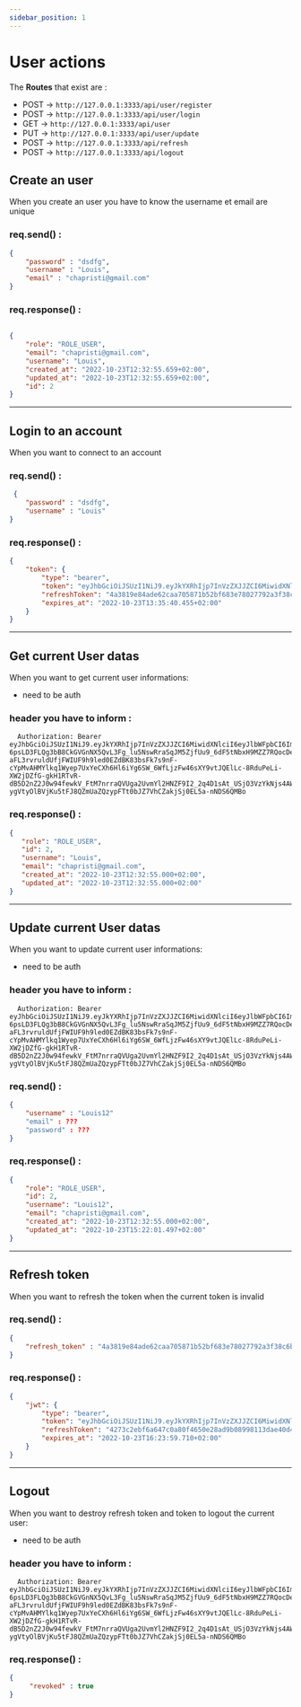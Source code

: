 ```yaml
---
sidebar_position: 1
---
```


# User actions

The **Routes** that exist are : 

- POST → `http://127.0.0.1:3333/api/user/register`
- POST → `http://127.0.0.1:3333/api/user/login`
- GET  → `http://127.0.0.1:3333/api/user`
- PUT  → `http://127.0.0.1:3333/api/user/update`
- POST  → `http://127.0.0.1:3333/api/refresh`
- POST  → `http://127.0.0.1:3333/api/logout`
## Create an user

When you create an user you have to know the username et email are unique 
### req.send() : 
```json title="an exemple of request"
{ 
    "password" : "dsdfg", 
	"username" : "Louis", 
	"email" : "chapristi@gmail.com"
} 
```
### req.response() :

```json title="an exemple of what the server return"

{ 
	"role": "ROLE_USER", 
	"email": "chapristi@gmail.com", 
	"username": "Louis", 
	"created_at": "2022-10-23T12:32:55.659+02:00", 
	"updated_at": "2022-10-23T12:32:55.659+02:00", 
	"id": 2 
} 

```
---

## Login to an account

When you want to connect to an account
### req.send() :
```json title="an exemple of request"
 { 
	"password" : "dsdfg", 
	"username" : "Louis" 
} 
```
### req.response() :

```json title="an exemple of what the server return"
{ 
    "token": { 
		"type": "bearer", 
		"token": "eyJhbGciOiJSUzI1NiJ9.eyJkYXRhIjp7InVzZXJJZCI6MiwidXNlciI6eyJlbWFpbCI6ImNoYXByaXN0aUBnbWFpbC5jb20ifX0sImlhdCI6MTY2NjUyMTM0MCwiZXhwIjoxNjY2NTI0OTQwfQ.mG_goMcHAH3sCqzYiTKdocmbk_JZE8yEzJngrzcqTFRHDIXY9gGvJgrilFtZWjzFa6HW3R0jzjSaD3P1YJ2v0HqhfaH0F1PQnT9ymfauVPt6ahzRiF-6psLD3FLQg3bB8CkGVGnNX5QvL3Fg_lu5NswRraSqJM5ZjfUu9_6dF5tNbxH9MZZ7RQocDePpRl0XhesGXxxOHPYf8K3Tt5lPEkevJ9nytTpmHX0pYcto9Z3pA_sUr9rCH6PBx05f5L91LffRK1MXNNDGzOiFiaPUaWSXk_uPhniwtvoD6dtlvBjHSZqP_0CyyahmKac1KAIfB_L6mAUsCXKeA2IRnA5QPl4znGQI5BvZseDXfVjTWojNJP3dfLs-aFL3rvruldUfjFWIUF9h9led0EZdBK83bsFk7s9nF-cYpMvAHMYlkq1Wyep7UxYeCXh6Hl6iYg6SW_6WfLjzFw46sXY9vtJQElLc-8RduPeLi-XW2jDZfG-gkH1RTvR-dB5D2nZ2J0w94fewkV_FtM7nrraQVUga2UvmYl2HNZF9I2_2q4D1sAt_USjO3VzYkNjs4AWQfrotWGTNP08CBAQYuI7Bqt7TjATBqJU1iaewT4OG46uNkFyd1aO-ygVtyOlBVjKu5tFJ8QZmUaZQzypFTt0bJZ7VhCZakjSj0EL5a-nNDS6QMBo", 
		"refreshToken": "4a3819e84ade62caa705871b52bf683e78027792a3f38c6b55bc1f4dab50aade", 
		"expires_at": "2022-10-23T13:35:40.455+02:00" 
	} 
} 

```
---

## Get current User datas

When you want to get current user informations:
- need to be auth
### header you have to inform :
```http title="header"
  Authorization: Bearer eyJhbGciOiJSUzI1NiJ9.eyJkYXRhIjp7InVzZXJJZCI6MiwidXNlciI6eyJlbWFpbCI6ImNoYXByaXN0aUBnbWFpbC5jb20ifX0sImlhdCI6MTY2NjUyMTM0MCwiZXhwIjoxNjY2NTI0OTQwfQ.mG_goMcHAH3sCqzYiTKdocmbk_JZE8yEzJngrzcqTFRHDIXY9gGvJgrilFtZWjzFa6HW3R0jzjSaD3P1YJ2v0HqhfaH0F1PQnT9ymfauVPt6ahzRiF-6psLD3FLQg3bB8CkGVGnNX5QvL3Fg_lu5NswRraSqJM5ZjfUu9_6dF5tNbxH9MZZ7RQocDePpRl0XhesGXxxOHPYf8K3Tt5lPEkevJ9nytTpmHX0pYcto9Z3pA_sUr9rCH6PBx05f5L91LffRK1MXNNDGzOiFiaPUaWSXk_uPhniwtvoD6dtlvBjHSZqP_0CyyahmKac1KAIfB_L6mAUsCXKeA2IRnA5QPl4znGQI5BvZseDXfVjTWojNJP3dfLs-aFL3rvruldUfjFWIUF9h9led0EZdBK83bsFk7s9nF-cYpMvAHMYlkq1Wyep7UxYeCXh6Hl6iYg6SW_6WfLjzFw46sXY9vtJQElLc-8RduPeLi-XW2jDZfG-gkH1RTvR-dB5D2nZ2J0w94fewkV_FtM7nrraQVUga2UvmYl2HNZF9I2_2q4D1sAt_USjO3VzYkNjs4AWQfrotWGTNP08CBAQYuI7Bqt7TjATBqJU1iaewT4OG46uNkFyd1aO-ygVtyOlBVjKu5tFJ8QZmUaZQzypFTt0bJZ7VhCZakjSj0EL5a-nNDS6QMBo
```
### req.response() :

```json title="an exemple of what the server return"
{ 
   "role": "ROLE_USER", 
   "id": 2, 
   "username": "Louis", 
   "email": "chapristi@gmail.com", 
   "created_at": "2022-10-23T12:32:55.000+02:00", 
   "updated_at": "2022-10-23T12:32:55.000+02:00" 
} 

```
---

## Update current User datas

When you want to update current user informations:
- need to be auth
### header you have to inform :
```http title="header"
  Authorization: Bearer eyJhbGciOiJSUzI1NiJ9.eyJkYXRhIjp7InVzZXJJZCI6MiwidXNlciI6eyJlbWFpbCI6ImNoYXByaXN0aUBnbWFpbC5jb20ifX0sImlhdCI6MTY2NjUyMTM0MCwiZXhwIjoxNjY2NTI0OTQwfQ.mG_goMcHAH3sCqzYiTKdocmbk_JZE8yEzJngrzcqTFRHDIXY9gGvJgrilFtZWjzFa6HW3R0jzjSaD3P1YJ2v0HqhfaH0F1PQnT9ymfauVPt6ahzRiF-6psLD3FLQg3bB8CkGVGnNX5QvL3Fg_lu5NswRraSqJM5ZjfUu9_6dF5tNbxH9MZZ7RQocDePpRl0XhesGXxxOHPYf8K3Tt5lPEkevJ9nytTpmHX0pYcto9Z3pA_sUr9rCH6PBx05f5L91LffRK1MXNNDGzOiFiaPUaWSXk_uPhniwtvoD6dtlvBjHSZqP_0CyyahmKac1KAIfB_L6mAUsCXKeA2IRnA5QPl4znGQI5BvZseDXfVjTWojNJP3dfLs-aFL3rvruldUfjFWIUF9h9led0EZdBK83bsFk7s9nF-cYpMvAHMYlkq1Wyep7UxYeCXh6Hl6iYg6SW_6WfLjzFw46sXY9vtJQElLc-8RduPeLi-XW2jDZfG-gkH1RTvR-dB5D2nZ2J0w94fewkV_FtM7nrraQVUga2UvmYl2HNZF9I2_2q4D1sAt_USjO3VzYkNjs4AWQfrotWGTNP08CBAQYuI7Bqt7TjATBqJU1iaewT4OG46uNkFyd1aO-ygVtyOlBVjKu5tFJ8QZmUaZQzypFTt0bJZ7VhCZakjSj0EL5a-nNDS6QMBo
```
### req.send() :

```json title="an exemple of what the server return"
{ 
	"username" : "Louis12"
	"email" : ???
	"password" : ???
} 

```
### req.response() :

```json title="an exemple of what the server return"
{ 
	"role": "ROLE_USER", 
	"id": 2, 
	"username": "Louis12", 
	"email": "chapristi@gmail.com", 
	"created_at": "2022-10-23T12:32:55.000+02:00", 
	"updated_at": "2022-10-23T15:22:01.497+02:00" 
} 

```
---

## Refresh token 

When you want to refresh the token when the current token is invalid

### req.send() :

```json title="an exemple of what the server return"
{ 
    "refresh_token" : "4a3819e84ade62caa705871b52bf683e78027792a3f38c6b55bc1f4dab50aade" 
}  

```
### req.response() :

```json title="an exemple of what the server return"
{ 
	"jwt": { 
		"type": "bearer", 
		"token": "eyJhbGciOiJSUzI1NiJ9.eyJkYXRhIjp7InVzZXJJZCI6MiwidXNlciI6eyJlbWFpbCI6ImNoYXByaXN0aUBnbWFpbC5jb20ifX0sImlhdCI6MTY2NjUzMTQzOSwiZXhwIjoxNjY2NTM1MDM5fQ.PHCZvtRJHbNR5MSyP7qYpq-R2V25JpA1hEx_CUagyozfffPtDbG5QSdjf9VyyjZCKDJDM5so972TZKP6T-nXBpkW6X3dMIunHyO253QDuSVxmSqypwMNSw21iOVZcLD72LHli6m4P6ugG1TP3Yw2TLd1JLvqeki9oDkZ2q-aZO6enp3CFlGefYQTet37KklIRjZoXg-IO6I7ka2rjWNm-49YPbsDbkeKDAzK5MC3GguLmKUqdZwJBu1Isu7uBwhqEhXtInD3Ivm7S1K2cBvmEKPl_5twNhCGf6AIT8CLVK2C6d43jWmzcXa-BrreKaaVSLYQBa0MMU0yAlgsmWZa94xnlcR84kjxLroAZcZGwCTYcA2vF-5ZkLnA0qHgUu0v6Z_EtIsuUqOh9vtFpBEDBnjnm2CnYchVjJJX1OIrM8lV7hhKq1CHDdTGYnYaBTtW1TlXqTmaxRyyPAbKdY4tqR5A90fx1hEVbCAU3NciD3K--CdFZsVoSrrbIK3RMm2gXrA1lYpgS8kgFtqyxRof5vBEGefErgyUsO0OghQ5LOj8l1JgobdfSWz5UF6UFWmQJmJDcJYgRpgBT45_90qb4ZKLEOj8woj_OEDOc05gI8ZgnhP-Dj5CQE7fxfaFj-e85DrxHDRocNhmspwg_q3b3r9SmmxB-wZ9Jx_sKFwrW6A", 
		"refreshToken": "4273c2ebf6a647c0a80f4650e28ad9b08998113dae40d4ed4ec8b957e1221f9e", 
		"expires_at": "2022-10-23T16:23:59.710+02:00" 
	} 
} 
```
---

## Logout

When you want to destroy refresh token and token to logout the current user:
- need to be auth
### header you have to inform :
```http title="header"
  Authorization: Bearer eyJhbGciOiJSUzI1NiJ9.eyJkYXRhIjp7InVzZXJJZCI6MiwidXNlciI6eyJlbWFpbCI6ImNoYXByaXN0aUBnbWFpbC5jb20ifX0sImlhdCI6MTY2NjUyMTM0MCwiZXhwIjoxNjY2NTI0OTQwfQ.mG_goMcHAH3sCqzYiTKdocmbk_JZE8yEzJngrzcqTFRHDIXY9gGvJgrilFtZWjzFa6HW3R0jzjSaD3P1YJ2v0HqhfaH0F1PQnT9ymfauVPt6ahzRiF-6psLD3FLQg3bB8CkGVGnNX5QvL3Fg_lu5NswRraSqJM5ZjfUu9_6dF5tNbxH9MZZ7RQocDePpRl0XhesGXxxOHPYf8K3Tt5lPEkevJ9nytTpmHX0pYcto9Z3pA_sUr9rCH6PBx05f5L91LffRK1MXNNDGzOiFiaPUaWSXk_uPhniwtvoD6dtlvBjHSZqP_0CyyahmKac1KAIfB_L6mAUsCXKeA2IRnA5QPl4znGQI5BvZseDXfVjTWojNJP3dfLs-aFL3rvruldUfjFWIUF9h9led0EZdBK83bsFk7s9nF-cYpMvAHMYlkq1Wyep7UxYeCXh6Hl6iYg6SW_6WfLjzFw46sXY9vtJQElLc-8RduPeLi-XW2jDZfG-gkH1RTvR-dB5D2nZ2J0w94fewkV_FtM7nrraQVUga2UvmYl2HNZF9I2_2q4D1sAt_USjO3VzYkNjs4AWQfrotWGTNP08CBAQYuI7Bqt7TjATBqJU1iaewT4OG46uNkFyd1aO-ygVtyOlBVjKu5tFJ8QZmUaZQzypFTt0bJZ7VhCZakjSj0EL5a-nNDS6QMBo
```

### req.response() :

```json title="an exemple of what the server return"
{
     "revoked" : true
} 
```
